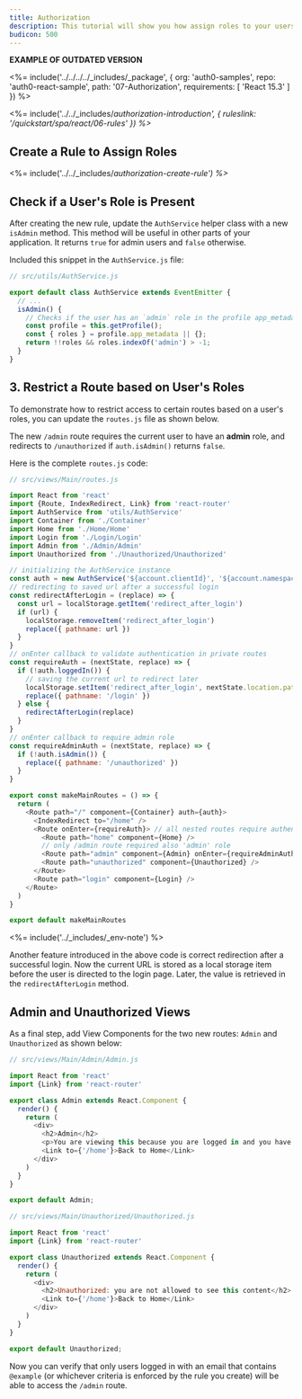 ```yaml
---
title: Authorization
description: This tutorial will show you how assign roles to your users, and use those claims to authorize or deny a user to access certain routes in the app.
budicon: 500
---
```


**EXAMPLE OF OUTDATED VERSION**

<%= include('../../../../_includes/_package', {
  org: 'auth0-samples',
  repo: 'auth0-react-sample',
  path: '07-Authorization',
  requirements: [
    'React 15.3'
  ]
}) %>

<%= include('../../_includes/_authorization-introduction', { ruleslink: '/quickstart/spa/react/06-rules' }) %>_

## Create a Rule to Assign Roles

<%= include('../../_includes/_authorization-create-rule') %>_

## Check if a User's Role is Present

After creating the new rule, update the `AuthService` helper class with a new `isAdmin` method. This method will be useful in other parts of your application. It returns `true` for admin users and `false` otherwise.

Included this snippet in the `AuthService.js` file:

```javascript
// src/utils/AuthService.js

export default class AuthService extends EventEmitter {
  // ...
  isAdmin() {
    // Checks if the user has an `admin` role in the profile app_metadata
    const profile = this.getProfile();
    const { roles } = profile.app_metadata || {};
    return !!roles && roles.indexOf('admin') > -1;
  }
}
```

## 3. Restrict a Route based on User's Roles

To demonstrate how to restrict access to certain routes based on a user's roles, you can update the `routes.js` file as shown below.

The new `/admin` route requires the current user to have an __admin__ role, and redirects to `/unauthorized` if `auth.isAdmin()` returns `false`.

Here is the complete `routes.js` code:

```javascript
// src/views/Main/routes.js

import React from 'react'
import {Route, IndexRedirect, Link} from 'react-router'
import AuthService from 'utils/AuthService'
import Container from './Container'
import Home from './Home/Home'
import Login from './Login/Login'
import Admin from './Admin/Admin'
import Unauthorized from './Unauthorized/Unauthorized'

// initializing the AuthService instance
const auth = new AuthService('${account.clientId}', '${account.namespace}');
// redirecting to saved url after a successful login
const redirectAfterLogin = (replace) => {
  const url = localStorage.getItem('redirect_after_login')
  if (url) {
    localStorage.removeItem('redirect_after_login')
    replace({ pathname: url })
  }
}
// onEnter callback to validate authentication in private routes
const requireAuth = (nextState, replace) => {
  if (!auth.loggedIn()) {
    // saving the current url to redirect later
    localStorage.setItem('redirect_after_login', nextState.location.pathname)
    replace({ pathname: '/login' })
  } else {
    redirectAfterLogin(replace)
  }
}
// onEnter callback to require admin role
const requireAdminAuth = (nextState, replace) => {
  if (!auth.isAdmin()) {
    replace({ pathname: '/unauthorized' })
  }
}

export const makeMainRoutes = () => {
  return (
    <Route path="/" component={Container} auth={auth}>
      <IndexRedirect to="/home" />
      <Route onEnter={requireAuth}> // all nested routes require authentication
        <Route path="home" component={Home} />
        // only /admin route required also 'admin' role
        <Route path="admin" component={Admin} onEnter={requireAdminAuth} />
        <Route path="unauthorized" component={Unauthorized} />
      </Route>
      <Route path="login" component={Login} />
    </Route>
  )
}

export default makeMainRoutes
```

<%= include('../_includes/_env-note') %>

Another feature introduced in the above code is correct redirection after a successful login. Now the current URL is stored as a local storage item before the user is directed to the login page. Later, the value is retrieved in the `redirectAfterLogin` method.

## Admin and Unauthorized Views

As a final step, add View Components for the two new routes: `Admin` and `Unauthorized` as shown below:

```javascript
// src/views/Main/Admin/Admin.js

import React from 'react'
import {Link} from 'react-router'

export class Admin extends React.Component {
  render() {
    return (
      <div>
        <h2>Admin</h2>
        <p>You are viewing this because you are logged in and you have 'admin' role</p>
        <Link to={'/home'}>Back to Home</Link>
      </div>
    )
  }
}

export default Admin;
```

```javascript
// src/views/Main/Unauthorized/Unauthorized.js

import React from 'react'
import {Link} from 'react-router'

export class Unauthorized extends React.Component {
  render() {
    return (
      <div>
        <h2>Unauthorized: you are not allowed to see this content</h2>
        <Link to={'/home'}>Back to Home</Link>
      </div>
    )
  }
}

export default Unauthorized;
```

Now you can verify that only users logged in with an email that contains `@example` (or whichever criteria is enforced by the rule you create) will be able to access the `/admin` route.

